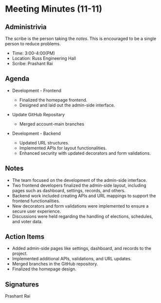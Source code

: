 
# Meeting Minutes (11-11)

## Administrivia
The scribe is the person taking the _notes_. This is encouraged to be a single person to reduce problems.
* Time: 3:00-4:00(PM)
* Location: Russ Engineering Hall
* Scribe: Prashant Rai

## Agenda
* Development - Frontend
  * Finalized the homepage frontend.
  * Designed and laid out the admin-side interface.

* Update GitHub Repositary
  * Merged account-main branches 

* Development - Backend
  * Updated URL structures.
  * Implemented APIs for layout functionalities.
  * Enhanced security with updated decorators and form validations.


## Notes
* The team focused on the development of the admin-side interface.
* Two frontend developers finalized the admin-side layout, including pages such as dashboard, settings, records, and others.
* Backend work included creating APIs and URL mappings to support the frontend functionalities.
* New decorators and form validations were implemented to ensure a secure user experience.
* Discussions were held regarding the handling of elections, schedules, and voter data.


## Action Items
* Added admin-side pages like settings, dashboard, and records to the project.
* Implemented additional APIs, validations, and URL updates.
* Merged branches in the GitHub repository.
* Finalized the homepage design.

## Signatures
Prashant Rai  

